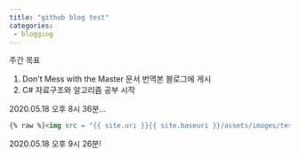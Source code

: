 ```yaml
---
title: "github blog test"
categories: 
 - blogging
---
```


주간 목표
1. Don't Mess with the Master 문서 번역본 블로그에 게시
2. C# 자료구조와 알고리즘 공부 시작

2020.05.18 오후 8시 36분...

```html
{% raw %]<img src = "{{ site.uri }}{{ site.baseuri }}/assets/images/testImage.jpg", alt="">{$ endraw %}
```
2020.05.18 오후 9시 26분!